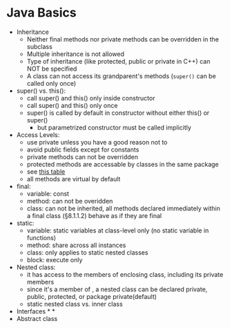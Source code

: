 Java Basics
===

* Inheritance
  * Neither final methods nor private methods can be overridden in the subclass
  * Multiple inheritance is not allowed 
  * Type of inheritance (like protected, public or private in C++) can NOT be specified
  * A class can not access its grandparent's methods (`super()` can be called only once)
* super() vs. this():
  * call super() and this() only inside constructor 
  * call super() and this() only once
  * super() is called by default in constructor without either this() or super()
    * but parametrized constructor must be called implicitly 
* Access Levels:
  * use private unless you have a good reason not to
  * avoid public fields except for constants
  * private methods can not be overridden
  * protected methods are accessable by classes in the same package
  * see [this table](https://docs.oracle.com/javase/tutorial/java/javaOO/accesscontrol.html)
  * all methods are virtual by default
* final:
  * variable: const
  * method: can not be overidden
  * class: can not be inherited, all methods declared immediately within a final class (§8.1.1.2) behave as if they are final
* static:
  * variable: static variables at class-level only (no static variable in functions)
  * method: share across all instances
  * class: only applies to static nested classes
  * block: execute only
* Nested class: 
  * it has access to the members of enclosing class, including its private members
  * since it's a member of , a nested class can be declared private, public, protected, or package private(default)
  * static nested class vs. inner class  
* Interfaces
  * 
  *
* Abstract class

